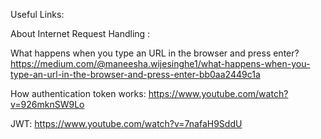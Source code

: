 Useful Links:


About Internet Request Handling :

What happens when you type an URL in the browser and press enter?
https://medium.com/@maneesha.wijesinghe1/what-happens-when-you-type-an-url-in-the-browser-and-press-enter-bb0aa2449c1a


How authentication token works:
https://www.youtube.com/watch?v=926mknSW9Lo

JWT:
https://www.youtube.com/watch?v=7nafaH9SddU


